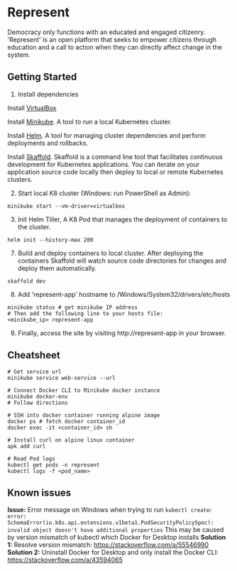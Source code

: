 # Represent
Democracy only functions with an educated and engaged citizenry. 'Represent' is an open platform that seeks to empower citizens through education and a call to action when they can directly affect change in the system.

## Getting Started

1. Install dependencies

Install [VirtualBox](https://www.virtualbox.org/wiki/Downloads)

Install [Minikube](https://kubernetes.io/docs/setup/minikube/#installation). A tool to run a local Kubernetes cluster.

Install [Helm](https://helm.sh/docs/using_helm/#installing-helm). A tool for managing cluster dependencies and perform deployments and rollbacks.

Install [Skaffold](https://skaffold.dev/). Skaffold is a command line tool that facilitates continuous development for Kubernetes applications. You can iterate on your application source code locally then deploy to local or remote Kubernetes clusters.

2. Start local K8 cluster (Windows: run PowerShell as Admin):
```
minikube start --vm-driver=virtualbox
```
3. Init Helm Tiller, A K8 Pod that manages the deployment of containers to the cluster.
```
helm init --history-max 200
```
7. Build and deploy containers to local cluster. After deploying the containers Skaffold will watch source code directories for changes and deploy them automatically.
```
skaffold dev
```
8. Add 'represent-app' hostname to /Windows/System32/drivers/etc/hosts
```
minikube status # get minikube IP address
# Then add the following line to your hosts file:
<minikube_ip> represent-app
```
9. Finally, access the site by visiting http://represent-app in your browser.

## Cheatsheet
```
# Get service url
minikube service web-service --url

# Connect Docker CLI to Minikube docker instance
minikube docker-env
# Follow directions

# SSH into docker container running alpine image
docker ps # fetch docker container_id
docker exec -it <container_id> sh

# Install curl on alpine linux container
apk add curl

# Read Pod logs
kubectl get pods -n represent
kubectl logs -f <pod_name>
```

## Known issues

**Issue:** Error message on Windows when trying to run `kubectl create`:
```error: SchemaError(io.k8s.api.extensions.v1beta1.PodSecurityPolicySpec): invalid object doesn't have additional properties```
This may be caused by version mismatch of kubectl which Docker for Desktop installs
**Solution 1:** Resolve version mismatch: https://stackoverflow.com/a/55546990
**Solution 2:** Uninstall Docker for Desktop and only install the Docker CLI: https://stackoverflow.com/a/43594065